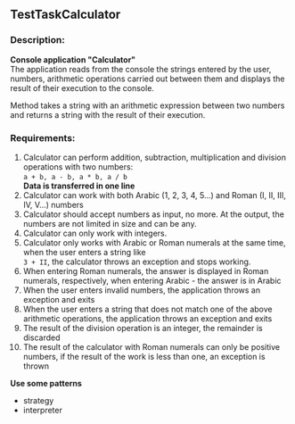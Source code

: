 ## TestTaskCalculator

### Description:
**Console application "Calculator"**  
The application reads from the console the strings entered by the user, numbers, 
arithmetic operations carried out between them and displays the result of their execution to the console.  

Method takes a string with an arithmetic expression between two numbers and returns a string with the result of their execution.  

### Requirements:
1. Calculator can perform addition, subtraction, multiplication and division operations with two numbers:  
   `a + b, a - b, a * b, a / b`  
   **Data is transferred in one line**
2. Calculator can work with both Arabic (1, 2, 3, 4, 5...) and Roman (I, II, III, IV, V...) numbers  
3. Calculator should accept numbers as input, no more. At the output, the numbers are not limited in size and can be any.  
4. Calculator can only work with integers.  
5. Calculator only works with Arabic or Roman numerals at the same time, when the user enters a string like  
   `3 + II`, the calculator throws an exception and stops working.  
6. When entering Roman numerals, the answer is displayed in Roman numerals, respectively, when entering Arabic - the answer is in Arabic  
7. When the user enters invalid numbers, the application throws an exception and exits  
8. When the user enters a string that does not match one of the above arithmetic operations, the application throws an exception and exits  
9. The result of the division operation is an integer, the remainder is discarded  
10. The result of the calculator with Roman numerals can only be positive numbers, if the result of the work is less than one, an exception is thrown  

**Use some patterns**
- strategy
- interpreter  
